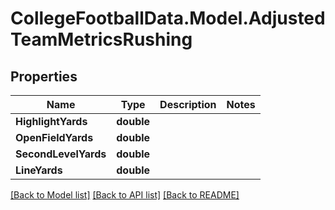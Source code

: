 # CollegeFootballData.Model.AdjustedTeamMetricsRushing

## Properties

Name | Type | Description | Notes
------------ | ------------- | ------------- | -------------
**HighlightYards** | **double** |  | 
**OpenFieldYards** | **double** |  | 
**SecondLevelYards** | **double** |  | 
**LineYards** | **double** |  | 

[[Back to Model list]](../../README.md#documentation-for-models) [[Back to API list]](../../README.md#documentation-for-api-endpoints) [[Back to README]](../../README.md)

